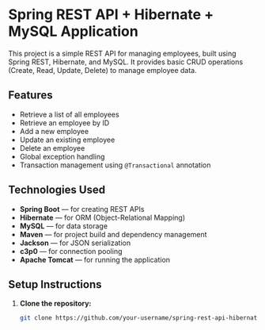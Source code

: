 # Spring REST API + Hibernate + MySQL Application

This project is a simple REST API for managing employees, built using Spring REST, Hibernate, and MySQL. It provides basic CRUD operations (Create, Read, Update, Delete) to manage employee data.

## Features
- Retrieve a list of all employees
- Retrieve an employee by ID
- Add a new employee
- Update an existing employee
- Delete an employee
- Global exception handling
- Transaction management using `@Transactional` annotation

## Technologies Used
- **Spring Boot** — for creating REST APIs
- **Hibernate** — for ORM (Object-Relational Mapping)
- **MySQL** — for data storage
- **Maven** — for project build and dependency management
- **Jackson** — for JSON serialization
- **c3p0** — for connection pooling
- **Apache Tomcat** — for running the application

## Setup Instructions

1. **Clone the repository:**
   ```bash
   git clone https://github.com/your-username/spring-rest-api-hibernate.git
